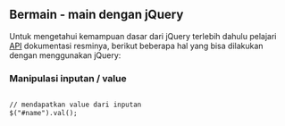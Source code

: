 ## Bermain - main dengan jQuery

Untuk mengetahui kemampuan dasar dari jQuery terlebih dahulu pelajari [API](http://api.jquery.com/) dokumentasi resminya, 
berikut beberapa hal yang bisa dilakukan dengan menggunakan jQuery:

### Manipulasi inputan / value

```html

// mendapatkan value dari inputan
$("#name").val();


```
